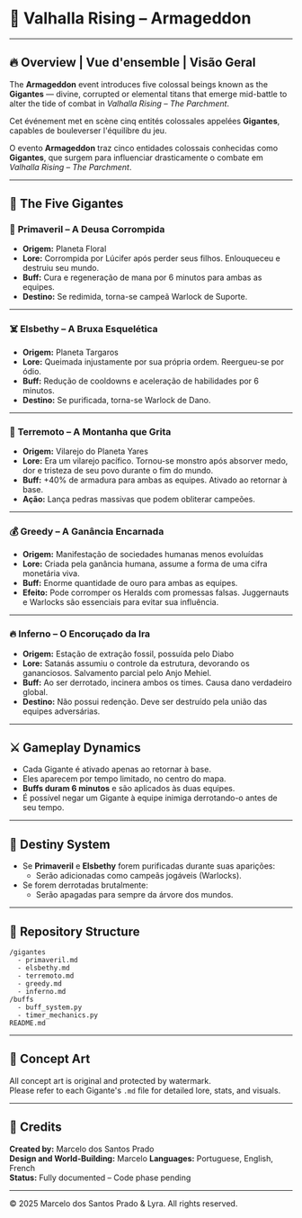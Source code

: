 
# 🌋 Valhalla Rising – Armageddon

---

## 🔥 Overview | Vue d'ensemble | Visão Geral

The **Armageddon** event introduces five colossal beings known as the **Gigantes** — divine, corrupted or elemental titans that emerge mid-battle to alter the tide of combat in *Valhalla Rising – The Parchment*.

Cet événement met en scène cinq entités colossales appelées **Gigantes**, capables de bouleverser l'équilibre du jeu.

O evento **Armageddon** traz cinco entidades colossais conhecidas como **Gigantes**, que surgem para influenciar drasticamente o combate em *Valhalla Rising – The Parchment*.

---

## 🗿 The Five Gigantes

### 🌸 **Primaveril** – A Deusa Corrompida
- **Origem:** Planeta Floral
- **Lore:** Corrompida por Lúcifer após perder seus filhos. Enlouqueceu e destruiu seu mundo.  
- **Buff:** Cura e regeneração de mana por 6 minutos para ambas as equipes.
- **Destino:** Se redimida, torna-se campeã Warlock de Suporte.

---

### ☠️ **Elsbethy** – A Bruxa Esquelética
- **Origem:** Planeta Targaros
- **Lore:** Queimada injustamente por sua própria ordem. Reergueu-se por ódio.  
- **Buff:** Redução de cooldowns e aceleração de habilidades por 6 minutos.
- **Destino:** Se purificada, torna-se Warlock de Dano.

---

### 🌋 **Terremoto** – A Montanha que Grita
- **Origem:** Vilarejo do Planeta Yares
- **Lore:** Era um vilarejo pacífico. Tornou-se monstro após absorver medo, dor e tristeza de seu povo durante o fim do mundo.
- **Buff:** +40% de armadura para ambas as equipes. Ativado ao retornar à base.
- **Ação:** Lança pedras massivas que podem obliterar campeões.

---

### 💰 **Greedy** – A Ganância Encarnada
- **Origem:** Manifestação de sociedades humanas menos evoluídas
- **Lore:** Criada pela ganância humana, assume a forma de uma cifra monetária viva.
- **Buff:** Enorme quantidade de ouro para ambas as equipes.
- **Efeito:** Pode corromper os Heralds com promessas falsas. Juggernauts e Warlocks são essenciais para evitar sua influência.

---

### 🔥 **Inferno** – O Encoruçado da Ira
- **Origem:** Estação de extração fossil, possuída pelo Diabo
- **Lore:** Satanás assumiu o controle da estrutura, devorando os gananciosos. Salvamento parcial pelo Anjo Mehiel.
- **Buff:** Ao ser derrotado, incinera ambos os times. Causa dano verdadeiro global.
- **Destino:** Não possui redenção. Deve ser destruído pela união das equipes adversárias.

---

## ⚔️ Gameplay Dynamics

- Cada Gigante é ativado apenas ao retornar à base.
- Eles aparecem por tempo limitado, no centro do mapa.
- **Buffs duram 6 minutos** e são aplicados às duas equipes.
- É possível negar um Gigante à equipe inimiga derrotando-o antes de seu tempo.

---

## 🧬 Destiny System

- Se **Primaveril** e **Elsbethy** forem purificadas durante suas aparições:
  - Serão adicionadas como campeãs jogáveis (Warlocks).
- Se forem derrotadas brutalmente:
  - Serão apagadas para sempre da árvore dos mundos.

---

## 📁 Repository Structure

```
/gigantes
  - primaveril.md
  - elsbethy.md
  - terremoto.md
  - greedy.md
  - inferno.md
/buffs
  - buff_system.py
  - timer_mechanics.py
README.md
```

---

## 🎨 Concept Art

All concept art is original and protected by watermark.  
Please refer to each Gigante's `.md` file for detailed lore, stats, and visuals.

---

## 🧾 Credits

**Created by:** Marcelo dos Santos Prado  
**Design and World-Building:** Marcelo
**Languages:** Portuguese, English, French  
**Status:** Fully documented – Code phase pending

---

© 2025 Marcelo dos Santos Prado & Lyra. All rights reserved.
